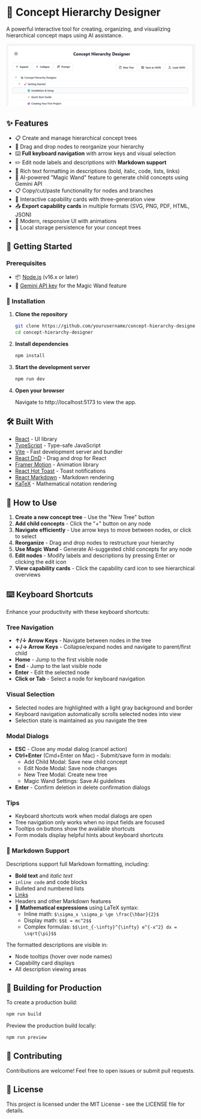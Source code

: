 # 🌳 Concept Hierarchy Designer

A powerful interactive tool for creating, organizing, and visualizing hierarchical concept maps using AI assistance.

![Concept Hierarchy Designer](public/screenshot.png) <!-- Consider replacing this with an actual screenshot of your app -->

## ✨ Features

- 📋 Create and manage hierarchical concept trees
- 🔄 Drag and drop nodes to reorganize your hierarchy
- ⌨️ **Full keyboard navigation** with arrow keys and visual selection
- ✏️ Edit node labels and descriptions with **Markdown support**
- 📝 Rich text formatting in descriptions (bold, italic, code, lists, links)
- 🧠 AI-powered "Magic Wand" feature to generate child concepts using Gemini API
- 📋 Copy/cut/paste functionality for nodes and branches
- 🎯 Interactive capability cards with three-generation view
- 📤 **Export capability cards** in multiple formats (SVG, PNG, PDF, HTML, JSON)
- 🌈 Modern, responsive UI with animations
- 💾 Local storage persistence for your concept trees

## 🚀 Getting Started

### Prerequisites

- 📦 [Node.js](https://nodejs.org/) (v16.x or later)
- 🔑 [Gemini API key](https://ai.google.dev/) for the Magic Wand feature

### 🔧 Installation

1. **Clone the repository**
   ```bash
   git clone https://github.com/yourusername/concept-hierarchy-designer.git
   cd concept-hierarchy-designer
   ```

2. **Install dependencies**
   ```bash
   npm install
   ```

3. **Start the development server**
   ```bash
   npm run dev
   ```

4. **Open your browser**

   Navigate to http://localhost:5173 to view the app.

## 🛠️ Built With

- [React](https://react.dev/) - UI library
- [TypeScript](https://www.typescriptlang.org/) - Type-safe JavaScript
- [Vite](https://vitejs.dev/) - Fast development server and bundler
- [React DnD](https://react-dnd.github.io/react-dnd/) - Drag and drop for React
- [Framer Motion](https://www.framer.com/motion/) - Animation library
- [React Hot Toast](https://react-hot-toast.com/) - Toast notifications
- [React Markdown](https://github.com/remarkjs/react-markdown) - Markdown rendering
- [KaTeX](https://katex.org/) - Mathematical notation rendering

## 📖 How to Use

1. **Create a new concept tree** - Use the "New Tree" button
2. **Add child concepts** - Click the "+" button on any node
3. **Navigate efficiently** - Use arrow keys to move between nodes, or click to select
4. **Reorganize** - Drag and drop nodes to restructure your hierarchy
5. **Use Magic Wand** - Generate AI-suggested child concepts for any node
6. **Edit nodes** - Modify labels and descriptions by pressing Enter or clicking the edit icon
7. **View capability cards** - Click the capability card icon to see hierarchical overviews

## ⌨️ Keyboard Shortcuts

Enhance your productivity with these keyboard shortcuts:

### Tree Navigation
- **↑/↓ Arrow Keys** - Navigate between nodes in the tree
- **←/→ Arrow Keys** - Collapse/expand nodes and navigate to parent/first child
- **Home** - Jump to the first visible node
- **End** - Jump to the last visible node  
- **Enter** - Edit the selected node
- **Click or Tab** - Select a node for keyboard navigation

### Visual Selection
- Selected nodes are highlighted with a light gray background and border
- Keyboard navigation automatically scrolls selected nodes into view
- Selection state is maintained as you navigate the tree

### Modal Dialogs
- **ESC** - Close any modal dialog (cancel action)
- **Ctrl+Enter** (Cmd+Enter on Mac) - Submit/save form in modals:
  - Add Child Modal: Save new child concept
  - Edit Node Modal: Save node changes  
  - New Tree Modal: Create new tree
  - Magic Wand Settings: Save AI guidelines
- **Enter** - Confirm deletion in delete confirmation dialogs

### Tips
- Keyboard shortcuts work when modal dialogs are open
- Tree navigation only works when no input fields are focused
- Tooltips on buttons show the available shortcuts
- Form modals display helpful hints about keyboard shortcuts

### 📝 Markdown Support

Descriptions support full Markdown formatting, including:

- **Bold text** and *italic text*
- `inline code` and code blocks
- Bulleted and numbered lists
- [Links](https://example.com)
- Headers and other Markdown features
- 🧮 **Mathematical expressions** using LaTeX syntax:
  - Inline math: `$\sigma_x \sigma_p \ge \frac{\hbar}{2}$`
  - Display math: `$$E = mc^2$$`
  - Complex formulas: `$$\int_{-\infty}^{\infty} e^{-x^2} dx = \sqrt{\pi}$$`

The formatted descriptions are visible in:
- Node tooltips (hover over node names)
- Capability card displays
- All description viewing areas

## 🧪 Building for Production

To create a production build:

```bash
npm run build
```

Preview the production build locally:

```bash
npm run preview
```

## 🤝 Contributing

Contributions are welcome! Feel free to open issues or submit pull requests.

## 📄 License

This project is licensed under the MIT License - see the LICENSE file for details.
